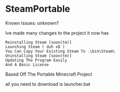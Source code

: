 # SteamPortable

Known Issues: unknown?

Ive made many changes to the project it now has

    Reinstalling Steam [soon(tm)]
    Launching Steam ( duh xD )
    You Can Copy Your Existing Steam To .\bin\Steam\
    Uninstalling Steam [soon(tm)]
    Updating The Program Easily
    And A Basic License

Based Off The Portable Minecraft Project

all you need to download is launcher.bat
